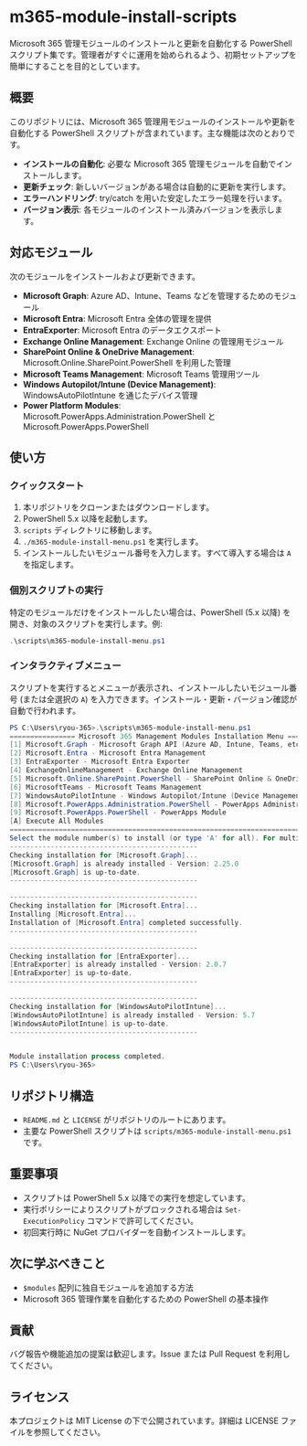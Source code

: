 # m365-module-install-scripts

Microsoft 365 管理モジュールのインストールと更新を自動化する PowerShell スクリプト集です。管理者がすぐに運用を始められるよう、初期セットアップを簡単にすることを目的としています。

## 概要

このリポジトリには、Microsoft 365 管理用モジュールのインストールや更新を自動化する PowerShell スクリプトが含まれています。主な機能は次のとおりです。

- **インストールの自動化**: 必要な Microsoft 365 管理モジュールを自動でインストールします。
- **更新チェック**: 新しいバージョンがある場合は自動的に更新を実行します。
- **エラーハンドリング**: try/catch を用いた安定したエラー処理を行います。
- **バージョン表示**: 各モジュールのインストール済みバージョンを表示します。

## 対応モジュール

次のモジュールをインストールおよび更新できます。

- **Microsoft Graph**: Azure AD、Intune、Teams などを管理するためのモジュール
- **Microsoft Entra**: Microsoft Entra 全体の管理を提供
- **EntraExporter**: Microsoft Entra のデータエクスポート
- **Exchange Online Management**: Exchange Online の管理用モジュール
- **SharePoint Online & OneDrive Management**: Microsoft.Online.SharePoint.PowerShell を利用した管理
- **Microsoft Teams Management**: Microsoft Teams 管理用ツール
- **Windows Autopilot/Intune (Device Management)**: WindowsAutoPilotIntune を通じたデバイス管理
- **Power Platform Modules**: Microsoft.PowerApps.Administration.PowerShell と Microsoft.PowerApps.PowerShell

## 使い方

### クイックスタート

1. 本リポジトリをクローンまたはダウンロードします。
2. PowerShell 5.x 以降を起動します。
3. `scripts` ディレクトリに移動します。
4. `./m365-module-install-menu.ps1` を実行します。
5. インストールしたいモジュール番号を入力します。すべて導入する場合は `A` を指定します。

### 個別スクリプトの実行

特定のモジュールだけをインストールしたい場合は、PowerShell (5.x 以降) を開き、対象のスクリプトを実行します。例:

```powershell
.\scripts\m365-module-install-menu.ps1
```

### インタラクティブメニュー

スクリプトを実行するとメニューが表示され、インストールしたいモジュール番号 (または全選択の `A`) を入力できます。インストール・更新・バージョン確認が自動で行われます。

```powershell
PS C:\Users\ryou-365>.\scripts\m365-module-install-menu.ps1
================ Microsoft 365 Management Modules Installation Menu ================
[1] Microsoft.Graph - Microsoft Graph API (Azure AD, Intune, Teams, etc.)
[2] Microsoft.Entra - Microsoft Entra Management
[3] EntraExporter - Microsoft Entra Exporter
[4] ExchangeOnlineManagement - Exchange Online Management
[5] Microsoft.Online.SharePoint.PowerShell - SharePoint Online & OneDrive Management
[6] MicrosoftTeams - Microsoft Teams Management
[7] WindowsAutoPilotIntune - Windows Autopilot/Intune (Device Management)
[8] Microsoft.PowerApps.Administration.PowerShell - PowerApps Administration
[9] Microsoft.PowerApps.PowerShell - PowerApps Module
[A] Execute All Modules
=======================================================================================
Select the module number(s) to install (or type 'A' for all). For multiple selections, separate by commas.: 1,2,3,7
----------------------------------------------
Checking installation for [Microsoft.Graph]...
[Microsoft.Graph] is already installed - Version: 2.25.0
[Microsoft.Graph] is up-to-date.
----------------------------------------------

----------------------------------------------
Checking installation for [Microsoft.Entra]...
Installing [Microsoft.Entra]...
Installation of [Microsoft.Entra] completed successfully.
----------------------------------------------

----------------------------------------------
Checking installation for [EntraExporter]...
[EntraExporter] is already installed - Version: 2.0.7
[EntraExporter] is up-to-date.
----------------------------------------------

----------------------------------------------
Checking installation for [WindowsAutoPilotIntune]...
[WindowsAutoPilotIntune] is already installed - Version: 5.7
[WindowsAutoPilotIntune] is up-to-date.
----------------------------------------------


Module installation process completed.
PS C:\Users\ryou-365>
```

## リポジトリ構造

- `README.md` と `LICENSE` がリポジトリのルートにあります。
- 主要な PowerShell スクリプトは `scripts/m365-module-install-menu.ps1` です。

## 重要事項

- スクリプトは PowerShell 5.x 以降での実行を想定しています。
- 実行ポリシーによりスクリプトがブロックされる場合は `Set-ExecutionPolicy` コマンドで許可してください。
- 初回実行時に NuGet プロバイダーを自動インストールします。

## 次に学ぶべきこと

- `$modules` 配列に独自モジュールを追加する方法
- Microsoft 365 管理作業を自動化するための PowerShell の基本操作

## 貢献

バグ報告や機能追加の提案は歓迎します。Issue または Pull Request を利用してください。

## ライセンス

本プロジェクトは MIT License の下で公開されています。詳細は LICENSE ファイルを参照してください。
